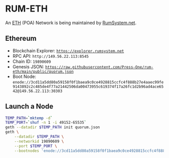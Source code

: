 # RUM-ETH

An [ETH](https://ethereum.org/) (POA) Network is being maintained by [RumSystem.net](RumSystem.net).

## Ethereum

- Blockchain Explorer: [`https://explorer.rumsystem.net`](https://explorer.rumsystem.net)
- RPC API: `http://149.56.22.113:8545`
- Chain ID: `19890609`
- Genesis JSON: [`https://raw.githubusercontent.com/Press-One/rum-eth/main/public/quorum.json`](https://raw.githubusercontent.com/Press-One/rum-eth/main/public/quorum.json)
- Boot Node: `enode://3cd11a5dd80a59158f0f1baea9c0ce4928815ccfc4f888b27e4aaec99fe9143892c2c485de4f77a21442506da00473955c619374f17a26fc1d2b96ad4ace6542@149.56.22.113:30303`

## Launch a Node

```bash
TEMP_PATH=`mktemp -d`
TEMP_PORT=`shuf -n 1 -i 49152-65535`
geth --datadir $TEMP_PATH init quorum.json
geth \
    --datadir $TEMP_PATH \
    --networkid 19890609 \
    --port $TEMP_PORT \
    --bootnodes 'enode://3cd11a5dd80a59158f0f1baea9c0ce4928815ccfc4f888b27e4aaec99fe9143892c2c485de4f77a21442506da00473955c619374f17a26fc1d2b96ad4ace6542@149.56.22.113:30303'
```
